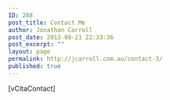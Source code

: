 ```yaml
---
ID: 288
post_title: Contact Me
author: Jonathan Carroll
post_date: 2013-08-21 22:33:36
post_excerpt: ""
layout: page
permalink: http://jcarroll.com.au/contact-3/
published: true
---
```

[vCitaContact]